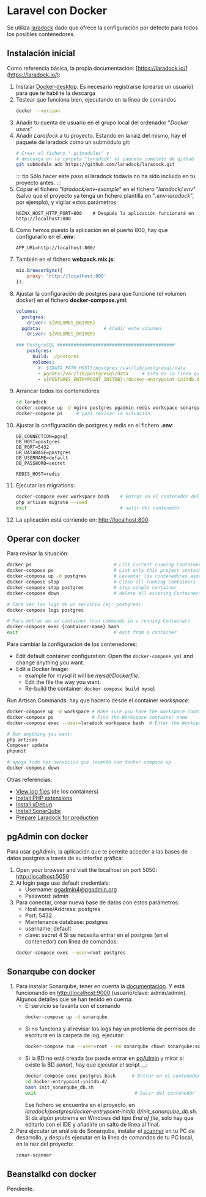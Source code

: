 # Laravel con Docker

Se utiliza [laradock](https://laradock.io/) dado que ofrece la configuración por defecto
para todos los posibles contenedores.

## Instalación inicial

Como referencia básica, la propia documentación: [https://laradock.io/](https://laradock.io/):

1. Instalar [Docker-desktop](https://docs.docker.com/docker-for-windows/install/). 
   Es necesario registrarse (crearse un usuario) para que te habilite la descarga
2. Testear que funciona bien, ejecutando en la línea de comandos 
   ```bash
   docker --version
   ```
3. Añadir tu cuenta de usuario en el grupo local del ordenador "_Docker users_"
4. Añadir _Laradock_ a tu proyecto. Estando en la raiz del mismo, hay el paquete de laradock como un submódulo git:
   ```bash
   # Crear el fichero ".gitmodules" y 
   # descarga en la carpeta "laradock" el paquete completo de github
   git submodule add https://github.com/laradock/laradock.git
   ```
   ::: tip
   Sólo hacer este paso si laradock todavía no ha sido incluido en tu proyecto antes.
   :::
5. Copiar el fichero "_laradock/env-example_" en el fichero "_laradock/.env_"
   (salvo que el proyecto ya tenga un fichero plantilla en "_.env-laradock_", por ejemplo), 
   y vigilar estos parámetros:
    ```
    NGINX_HOST_HTTP_PORT=800    # Después la aplicación funcionará en http://localhost:800
    ```
6. Como hemos puesto la aplicación en el puerto 800, hay que configurarlo en el **.env**:
    ```
    APP_URL=http://localhost:800/
    ```
7. También en el fichero **webpack.mix.js**:
    ```js
    mix.browserSync({
        proxy: 'http://localhost:800'
    });
    ```
8. Ajustar la configuración de postgres para que funcione (el volumen docker) en el fichero **docker-compose.yml**:
    ```yaml
    volumes:
      postgres:
        driver: ${VOLUMES_DRIVER}
      pgdata:                       # Añadir este volumen
        driver: ${VOLUMES_DRIVER}
    
    ### PostgreSQL ###########################################
        postgres:
          build: ./postgres
          volumes:
            #- ${DATA_PATH_HOST}/postgres:/var/lib/postgresql/data
            - pgdata:/var/lib/postgresql/data     # Esta es la línea que hay que añadir
            - ${POSTGRES_ENTRYPOINT_INITDB}:/docker-entrypoint-initdb.d 
    ```
9. Arrancar todos los contenedores:
    ```bash
    cd laradock
    docker-compose up -d nginx postgres pgadmin redis workspace sonarqube
    docker-compose ps     # para revisar la situación
    ```    
10. Ajustar la configuración de postgres y redis en el fichero **.env**:
    ```
    DB_CONNECTION=pgsql
    DB_HOST=postgres
    DB_PORT=5432
    DB_DATABASE=postgres
    DB_USERNAME=default
    DB_PASSWORD=secret
    
    REDIS_HOST=redis
    ```
11. Ejecutar las migrations:
    ```bash
    docker-compose exec workspace bash    # Entrar en el contenedor del workspace
    php artisan migrate --seed
    exit                                  # salir del contenedor
    ```
12. La aplicación está corriendo en: [http://localhost:800](http://localhost:800)


## Operar con docker

Para revisar la situación:

```bash
docker ps                              # List current running Containers
docker-compose ps                      # List only this project containers
docker-compose up -d postgres          # Levantar los contenedores asociados al servicio postgres
docker-compose stop                    # Close all running Containers
docker-compose stop postgres           # stop single container
docker-compose down                    # delete all existing Containers

# Para ver los logs de un servicio (ej: postgres):
docker-compose logs postgres

# Para entrar en un container (run commands in a running Container)
docker-compose exec {container-name} bash
exit                                   # exit from a container
```

Para cambiar la configuración de los contenedores:

- Edit default container configuration: Open the ```docker-compose.yml``` and change anything you want.
- Edit a Docker Image: 
  - example for mysql it will be _mysql/Dockerfile_.
  - Edit the file the way you want.
  - Re-build the container: ```docker-compose build mysql```

Run Artisan Commands: hay que hacerlo desde el container _workspace_:

```bash
docker-compose up -d workspace # Make sure you have the workspace container running
docker-compose ps              # Find the Workspace container name
docker-compose exec --user=laradock workspace bash  # Enter the Workspace container

# Run anything you want:
php artisan
Composer update
phpunit

# apaga todo los servicios que levantó con docker-compose up
docker-compose down
```

Otras referencias:

- [View log files](https://laradock.io/documentation/#view-the-log-files) (de los containers)
- [Install PHP extensions](https://laradock.io/documentation/#install-php-extensions)
- [Install xDebug](https://laradock.io/documentation/#install-xdebug)
- [Install SonarQube](https://laradock.io/documentation/#install-sonarqube-automatic-code-review-tool)
- [Prepare Laradock for production](https://laradock.io/documentation/#prepare-laradock-for-production)


## pgAdmin con docker

Para usar pgAdmin, la aplicación que te permite acceder a las bases de datos postgres a través de su interfaz gráfica:

1. Open your browser and visit the localhost on port 5050: [http://localhost:5050](http://localhost:5050)
2. At login page use default credentials:
    - Username: pgadmin4@pgadmin.org
    - Password: admin
3. Para conectar, crear nueva base de datos con estos parámetros: 
    - Host name/Address: postgres
    - Port: 5432
    - Maintenance database: postgres
    - username: default
    - clave: secret
4 Si se necesita entrar en el postgres (en el contenedor) con línea de comandos:
    ```bash
    docker-compose exec --user=root postgres    
    ```


## Sonarqube con docker

1. Para instalar Sonarqube, tener en cuenta la [documentación](https://laradock.io/documentation/). 
   Y está funcionando en 
   [http://localhost:9000](http://localhost:9000) (usuario/clave: admin/admin).
   Algunos detalles que se han tenido en cuenta: 
   - El servicio se levanta con el comando 
     ```bash
     docker-compose up -d sonarqube
     ```
   - Si no funciona y al revisar los logs hay un problema de permisos de escritura en la carpeta de log,
     ejecutar: 
     ```bash
     docker-compose run --user=root --rm sonarqube chown sonarqube:sonarqube /opt/sonarqube/logs
     ```
   - Si la BD no está creada (se puede entrar en [pgAdmin](http://localhost:5050/browser/) y mirar si existe la BD _sonar_),
     hay que ejecutar el script __:
     ```bash
     docker-compose exec postgres bash      # Entrar en el contenedor
     cd docker-entrypoint-initdb.d/
     bash init_sonarqube_db.sh
     exit                                    # Salir del contenedor
     ```
     Ese fichero se encuentra en el proyecto, en _laradock/postgres/docker-entrypoint-initdb.d/init_sonarqube_db.sh_. 
     Si da algún problema en Windows del tipo _End of file_, sólo hay que editarlo con el IDE y añadirle un salto
     de línea al final.
2. Para ejecutar un análisis de Sonarqube, instalar el [scanner](https://docs.sonarqube.org/latest/analysis/scan/sonarscanner/) en tu PC de desarrollo,
    y después ejecutar en la línea de comandos de tu PC local, en la raiz del proyecto: 
    ```bash
    sonar-scanner
    ```

## Beanstalkd con docker

Pendiente.


